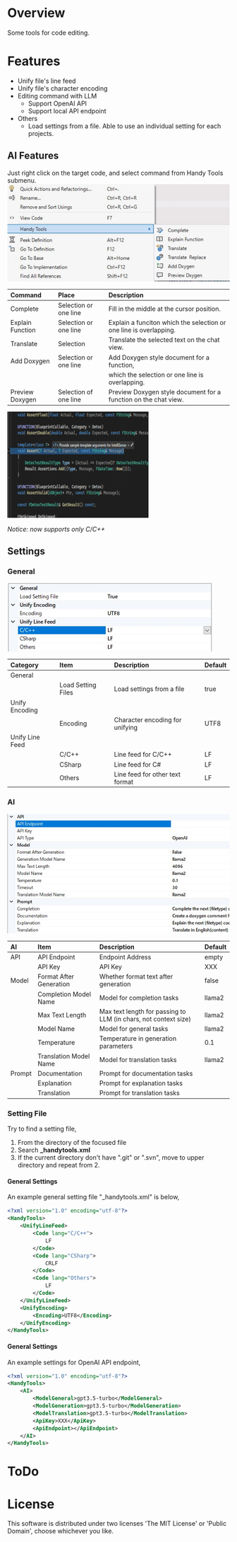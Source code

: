 # Overview
Some tools for code editing.

# Features

- Unify file's line feed
- Unify file's character encoding
- Editing command with LLM
  - Support OpenAI API
  - Support local API endpoint
- Others
  - Load settings from a file. Able to use an individual setting for each projects.

## AI Features
Just right click on the target code, and select command from Handy Tools submenu.
![](./doc/AIMenu.jpg)

| Command          | Place                 | Description                                                        |
| :------          | :----                 | :----------                                                        |
| Complete         | Selection or one line | Fill in the middle at the cursor position.                         |
| Explain Function | Selection or one line | Explain a funciton which the selection or one line is overlapping. |
| Translate        | Selection             | Translate the selected text on the chat view.                      |
| Add Doxygen      | Selection or one line | Add Doxygen style document for a function,                         |
|                  |                       | which the selection or one line is overlapping.                    |
| Preview Doxygen  | Selection of one line | Preview Doxygen style document for a function on the chat view.    |

![](./doc/HandyTools00.gif)

*Notice: now supports only C/C++*

## Settings

### General
![](./doc/Settings.jpg)

| Category        | Item               | Description                     | Default |
| :-------        | :---               | :----------                     | :------ |
| General         |                    |                                 |         |
|                 | Load Setting Files | Load settings from a file       | true    |
| Unify Encoding  |                    |                                 |         |
|                 | Encoding           | Character encoding for unifying | UTF8    |
| Unify Line Feed |                    |                                 |         |
|                 | C/C++              | Line feed for C/C++             | LF      |
|                 | CSharp             | Line feed for C#                | LF      |
|                 | Others             | Line feed for other text format | LF      |

### AI
![](./doc/SettingsAI.jpg)

| AI     | Item                    | Description                                                     | Default |
| :---   | :---                    | :----------                                                     | :------ |
| API    | API Endpoint            | Endpoint Address                                                | empty   |
|        | API Key                 | API Key                                                         | XXX     |
| Model  | Format After Generation | Whether format text after generation                            | false   |
|        | Completion Model Name   | Model for completion tasks                                      | llama2  |
|        | Max Text Length         | Max text length for passing to LLM (in chars, not context size) | llama2  |
|        | Model Name              | Model for general tasks                                         | llama2  |
|        | Temperature             | Temperature in generation parameters                            | 0.1     |
|        | Translation Model Name  | Model for translation tasks                                     | llama2  |
| Prompt | Documentation           | Prompt for documentation tasks                                  |         |
|        | Explanation             | Prompt for explanation tasks                                    |         |
|        | Translation             | Prompt for translation tasks                                    |         |

### Setting File
Try to find a setting file,
1. From the directory of the focused file
2. Search **_handytools.xml**
3. If the current directory don't have ".git" or ".svn", move to upper directory and repeat from 2.

#### General Settings
An example general setting file "_handytools.xml" is below,

```xml
<?xml version="1.0" encoding="utf-8"?>
<HandyTools>
    <UnifyLineFeed>
        <Code lang="C/C++">
            LF
        </Code>
        <Code lang="CSharp">
            CRLF
        </Code>
        <Code lang="Others">
            LF
        </Code>
    </UnifyLineFeed>
    <UnifyEncoding>
        <Encoding>UTF8</Encoding>
    </UnifyEncoding>
</HandyTools>
```

#### General Settings
An example settings for OpenAI API endpoint,

```xml
<?xml version="1.0" encoding="utf-8"?>
<HandyTools>
	<AI>
		<ModelGeneral>gpt3.5-turbo</ModelGeneral>
		<ModelGeneration>gpt3.5-turbo</ModelGeneration>
		<ModelTranslation>gpt3.5-turbo</ModelTranslation>
		<ApiKey>XXX</ApiKey>
		<ApiEndpoint></ApiEndpoint>
	</AI>
</HandyTools>
```
# ToDo

# License
This software is distributed under two licenses 'The MIT License' or 'Public Domain', choose whichever you like.

